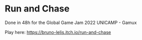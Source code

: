 # Run and Chase
Done in 48h for the Global Game Jam 2022 UNICAMP - Gamux

Play here: https://bruno-lelis.itch.io/run-and-chase

